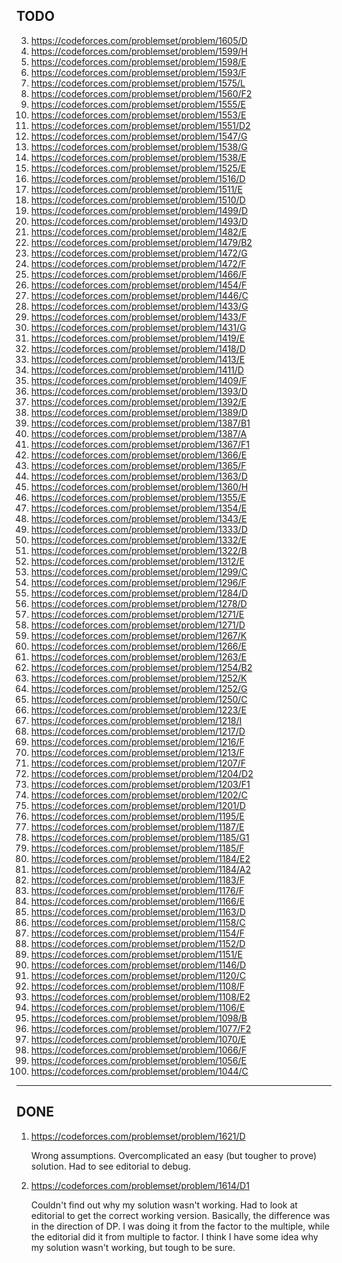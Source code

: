 ## TODO

3) https://codeforces.com/problemset/problem/1605/D
4) https://codeforces.com/problemset/problem/1599/H
5) https://codeforces.com/problemset/problem/1598/E
6) https://codeforces.com/problemset/problem/1593/F
7) https://codeforces.com/problemset/problem/1575/L
8) https://codeforces.com/problemset/problem/1560/F2
9) https://codeforces.com/problemset/problem/1555/E
10) https://codeforces.com/problemset/problem/1553/E
11) https://codeforces.com/problemset/problem/1551/D2
12) https://codeforces.com/problemset/problem/1547/G
13) https://codeforces.com/problemset/problem/1538/G
14) https://codeforces.com/problemset/problem/1538/E
15) https://codeforces.com/problemset/problem/1525/E
16) https://codeforces.com/problemset/problem/1516/D
17) https://codeforces.com/problemset/problem/1511/E
18) https://codeforces.com/problemset/problem/1510/D
19) https://codeforces.com/problemset/problem/1499/D
20) https://codeforces.com/problemset/problem/1493/D
21) https://codeforces.com/problemset/problem/1482/E
22) https://codeforces.com/problemset/problem/1479/B2
23) https://codeforces.com/problemset/problem/1472/G
24) https://codeforces.com/problemset/problem/1472/F
25) https://codeforces.com/problemset/problem/1466/F
26) https://codeforces.com/problemset/problem/1454/F
27) https://codeforces.com/problemset/problem/1446/C
28) https://codeforces.com/problemset/problem/1433/G
29) https://codeforces.com/problemset/problem/1433/F
30) https://codeforces.com/problemset/problem/1431/G
31) https://codeforces.com/problemset/problem/1419/E
32) https://codeforces.com/problemset/problem/1418/D
33) https://codeforces.com/problemset/problem/1413/E
34) https://codeforces.com/problemset/problem/1411/D
35) https://codeforces.com/problemset/problem/1409/F
36) https://codeforces.com/problemset/problem/1393/D
37) https://codeforces.com/problemset/problem/1392/E
38) https://codeforces.com/problemset/problem/1389/D
39) https://codeforces.com/problemset/problem/1387/B1
40) https://codeforces.com/problemset/problem/1387/A
41) https://codeforces.com/problemset/problem/1367/F1
42) https://codeforces.com/problemset/problem/1366/E
43) https://codeforces.com/problemset/problem/1365/F
44) https://codeforces.com/problemset/problem/1363/D
45) https://codeforces.com/problemset/problem/1360/H
46) https://codeforces.com/problemset/problem/1355/E
47) https://codeforces.com/problemset/problem/1354/E
48) https://codeforces.com/problemset/problem/1343/E
49) https://codeforces.com/problemset/problem/1333/D
50) https://codeforces.com/problemset/problem/1332/E
51) https://codeforces.com/problemset/problem/1322/B
52) https://codeforces.com/problemset/problem/1312/E
53) https://codeforces.com/problemset/problem/1299/C
54) https://codeforces.com/problemset/problem/1296/F
55) https://codeforces.com/problemset/problem/1284/D
56) https://codeforces.com/problemset/problem/1278/D
57) https://codeforces.com/problemset/problem/1271/E
58) https://codeforces.com/problemset/problem/1271/D
59) https://codeforces.com/problemset/problem/1267/K
60) https://codeforces.com/problemset/problem/1266/E
61) https://codeforces.com/problemset/problem/1263/E
62) https://codeforces.com/problemset/problem/1254/B2
63) https://codeforces.com/problemset/problem/1252/K
64) https://codeforces.com/problemset/problem/1252/G
65) https://codeforces.com/problemset/problem/1250/C
66) https://codeforces.com/problemset/problem/1223/E
67) https://codeforces.com/problemset/problem/1218/I
68) https://codeforces.com/problemset/problem/1217/D
69) https://codeforces.com/problemset/problem/1216/F
70) https://codeforces.com/problemset/problem/1213/F
71) https://codeforces.com/problemset/problem/1207/F
72) https://codeforces.com/problemset/problem/1204/D2
73) https://codeforces.com/problemset/problem/1203/F1
74) https://codeforces.com/problemset/problem/1202/C
75) https://codeforces.com/problemset/problem/1201/D
76) https://codeforces.com/problemset/problem/1195/E
77) https://codeforces.com/problemset/problem/1187/E
78) https://codeforces.com/problemset/problem/1185/G1
79) https://codeforces.com/problemset/problem/1185/F
80) https://codeforces.com/problemset/problem/1184/E2
81) https://codeforces.com/problemset/problem/1184/A2
82) https://codeforces.com/problemset/problem/1183/F
83) https://codeforces.com/problemset/problem/1176/F
84) https://codeforces.com/problemset/problem/1166/E
85) https://codeforces.com/problemset/problem/1163/D
86) https://codeforces.com/problemset/problem/1158/C
87) https://codeforces.com/problemset/problem/1154/F
88) https://codeforces.com/problemset/problem/1152/D
89) https://codeforces.com/problemset/problem/1151/E
90) https://codeforces.com/problemset/problem/1146/D
91) https://codeforces.com/problemset/problem/1120/C
92) https://codeforces.com/problemset/problem/1108/F
93) https://codeforces.com/problemset/problem/1108/E2
94) https://codeforces.com/problemset/problem/1106/E
95) https://codeforces.com/problemset/problem/1098/B
96) https://codeforces.com/problemset/problem/1077/F2
97) https://codeforces.com/problemset/problem/1070/E
98) https://codeforces.com/problemset/problem/1066/F
99) https://codeforces.com/problemset/problem/1056/E
100) https://codeforces.com/problemset/problem/1044/C


--------------------------------------------------------------------
## DONE

1) https://codeforces.com/problemset/problem/1621/D 

   Wrong assumptions. Overcomplicated an easy (but tougher to prove) solution. Had to see editorial to debug. 

2) https://codeforces.com/problemset/problem/1614/D1

   Couldn't find out why my solution wasn't working. Had to look at editorial to get the correct working version. 
   Basically, the difference was in the direction of DP. I was doing it from the factor to the multiple, while the 
   editorial did it from multiple to factor. I think I have some idea why my solution wasn't working, but tough to
   be sure.
